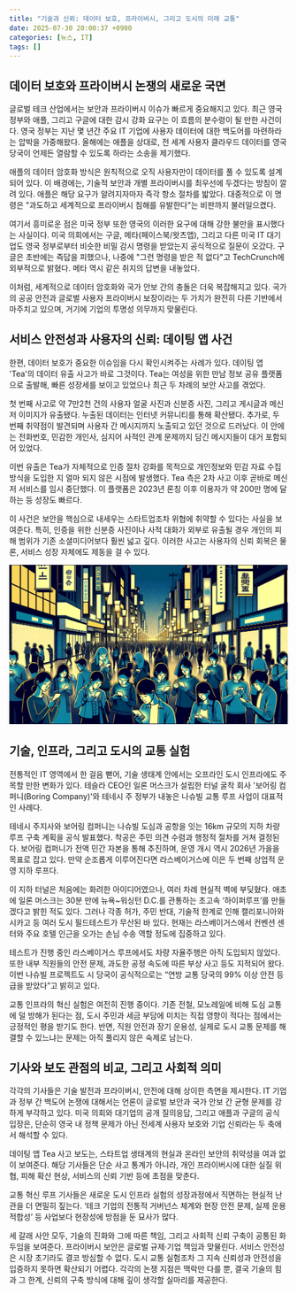 ```yaml
---
title: "기술과 신뢰: 데이터 보호, 프라이버시, 그리고 도시의 미래 교통"
date: 2025-07-30 20:00:37 +0900
categories: [뉴스, IT]
tags: []
---
```


## 데이터 보호와 프라이버시 논쟁의 새로운 국면

글로벌 테크 산업에서는 보안과 프라이버시 이슈가 빠르게 중요해지고 있다. 최근 영국 정부와 애플, 그리고 구글에 대한 감시 강화 요구는 이 흐름의 분수령이 될 만한 사건이다. 영국 정부는 지난 몇 년간 주요 IT 기업에 사용자 데이터에 대한 백도어를 마련하라는 압박을 가중해왔다. 올해에는 애플을 상대로, 전 세계 사용자 클라우드 데이터를 영국 당국이 언제든 열람할 수 있도록 하라는 소송을 제기했다.

애플의 데이터 암호화 방식은 원칙적으로 오직 사용자만이 데이터를 풀 수 있도록 설계되어 있다. 이 배경에는, 기술적 보안과 개별 프라이버시를 최우선에 두겠다는 방침이 깔려 있다. 애플은 해당 요구가 알려지자마자 즉각 항소 절차를 밟았다. 대중적으로 이 명령은 "과도하고 세계적으로 프라이버시 침해를 유발한다"는 비판까지 불러일으켰다.

여기서 흥미로운 점은 미국 정부 또한 영국의 이러한 요구에 대해 강한 불만을 표시했다는 사실이다. 미국 의회에서는 구글, 메타(페이스북/왓츠앱), 그리고 다른 미국 IT 대기업도 영국 정부로부터 비슷한 비밀 감시 명령을 받았는지 공식적으로 질문이 오갔다. 구글은 초반에는 즉답을 피했으나, 나중에 "그런 명령을 받은 적 없다"고 TechCrunch에 외부적으로 밝혔다. 메타 역시 같은 취지의 답변을 내놓았다.

이처럼, 세계적으로 데이터 암호화와 국가 안보 간의 충돌은 더욱 복잡해지고 있다. 국가의 공공 안전과 글로벌 사용자 프라이버시 보장이라는 두 가치가 완전히 다른 기반에서 마주치고 있으며, 거기에 기업의 투명성 의무까지 맞물린다.

## 서비스 안전성과 사용자의 신뢰: 데이팅 앱 사건

한편, 데이터 보호가 중요한 이슈임을 다시 확인시켜주는 사례가 있다. 데이팅 앱 'Tea'의 데이터 유출 사고가 바로 그것이다. Tea는 여성을 위한 만남 정보 공유 플랫폼으로 출발해, 빠른 성장세를 보이고 있었으나 최근 두 차례의 보안 사고를 겪었다.

첫 번째 사고로 약 7만2천 건의 사용자 얼굴 사진과 신분증 사진, 그리고 게시글과 메신저 이미지가 유출됐다. 누출된 데이터는 인터넷 커뮤니티를 통해 확산됐다. 추가로, 두 번째 취약점이 발견되며 사용자 간 메시지까지 노출되고 있던 것으로 드러났다. 이 안에는 전화번호, 민감한 개인사, 심지어 사적인 관계 문제까지 담긴 메시지들이 대거 포함되어 있었다.

이번 유출은 Tea가 자체적으로 인증 절차 강화를 목적으로 개인정보와 민감 자료 수집 방식을 도입한 지 얼마 되지 않은 시점에 발생했다. Tea 측은 2차 사고 이후 곧바로 메신저 서비스를 임시 중단했다. 이 플랫폼은 2023년 론칭 이후 이용자가 약 200만 명에 달하는 등 성장도 빠르다.

이 사건은 보안을 핵심으로 내세우는 스타트업조차 위협에 취약할 수 있다는 사실을 보여준다. 특히, 인증을 위한 신분증 사진이나 사적 대화가 외부로 유출될 경우 개인의 피해 범위가 기존 소셜미디어보다 훨씬 넓고 깊다. 이러한 사고는 사용자의 신뢰 회복은 물론, 서비스 성장 자체에도 제동을 걸 수 있다.

![밤거리 한 가운데 스마트폰을 들고 메시지를 확인하는 여러 사람들](assets/img/2025-07-30-d1ae4e24-aa3d-46af-b98f-592d5afc5e89/1753873312534.png)

## 기술, 인프라, 그리고 도시의 교통 실험

전통적인 IT 영역에서 한 걸음 뻗어, 기술 생태계 안에서는 오프라인 도시 인프라에도 주목할 만한 변화가 있다. 테슬라 CEO인 일론 머스크가 설립한 터널 굴착 회사 '보어링 컴퍼니(Boring Company)'와 테네시 주 정부가 내놓은 나슈빌 교통 루프 사업이 대표적인 사례다.

테네시 주지사와 보어링 컴퍼니는 나슈빌 도심과 공항을 잇는 16km 규모의 지하 차량 루프 구축 계획을 공식 발표했다. 착공은 주민 의견 수렴과 행정적 절차를 거쳐 결정된다. 보어링 컴퍼니가 전액 민간 자본을 통해 추진하며, 운영 개시 역시 2026년 가을을 목표로 잡고 있다. 만약 순조롭게 이루어진다면 라스베이거스에 이은 두 번째 상업적 운영 지하 루프다.

이 지하 터널은 처음에는 화려한 아이디어였으나, 여러 차례 현실적 벽에 부딪혔다. 애초에 일론 머스크는 30분 만에 뉴욕~워싱턴 D.C.를 관통하는 초고속 ‘하이퍼루프’를 만들겠다고 밝힌 적도 있다. 그러나 각종 허가, 주민 반대, 기술적 한계로 인해 캘리포니아와 시카고 등 여러 도시 필드테스트가 무산된 바 있다. 현재는 라스베이거스에서 컨벤션 센터와 주요 호텔 인근을 오가는 손님 수송 역할 정도에 집중하고 있다.

테스트가 진행 중인 라스베이거스 루프에서도 차량 자율주행은 아직 도입되지 않았다. 또한 내부 직원들의 안전 문제, 과도한 공정 속도에 따른 부상 사고 등도 지적되어 왔다. 이번 나슈빌 프로젝트도 시 당국이 공식적으로는 “연방 교통 당국의 99% 이상 안전 등급을 받았다”고 밝히고 있다.

교통 인프라의 혁신 실험은 여전히 진행 중이다. 기존 전철, 모노레일에 비해 도심 교통에 덜 방해가 된다는 점, 도시 주민과 세금 부담에 미치는 직접 영향이 적다는 점에서는 긍정적인 평을 받기도 한다. 반면, 직원 안전과 장기 운용성, 실제로 도시 교통 문제를 해결할 수 있느냐는 문제는 아직 풀리지 않은 숙제로 남는다.

## 기사와 보도 관점의 비교, 그리고 사회적 의미

각각의 기사들은 기술 발전과 프라이버시, 안전에 대해 상이한 측면을 제시한다. IT 기업과 정부 간 백도어 논쟁에 대해서는 언론이 글로벌 보안과 국가 안보 간 균형 문제를 강하게 부각하고 있다. 미국 의회와 대기업의 공개 질의응답, 그리고 애플과 구글의 공식 입장은, 단순히 영국 내 정책 문제가 아닌 전세계 사용자 보호와 기업 신뢰라는 두 축에서 해석할 수 있다.

데이팅 앱 Tea 사고 보도는, 스타트업 생태계의 현실과 온라인 보안의 취약성을 여과 없이 보여준다. 해당 기사들은 단순 사고 통계가 아니라, 개인 프라이버시에 대한 실질 위협, 피해 확산 현상, 서비스의 신뢰 기반 등에 초점을 맞춘다.

교통 혁신 루프 기사들은 새로운 도시 인프라 실험의 성장과정에서 직면하는 현실적 난관을 더 면밀히 짚는다. ‘테크 기업의 전통적 거버넌스 체계와 현장 안전 문제, 실제 운용 적합성’ 등 사업보다 현장성에 방점을 둔 묘사가 많다.

세 갈래 사안 모두, 기술의 진화와 그에 따른 책임, 그리고 사회적 신뢰 구축이 공통된 화두임을 보여준다. 프라이버시 보안은 글로벌 규제·기업 책임과 맞물린다. 서비스 안전성은 시장 초기라도 결코 방심할 수 없다. 도시 교통 실험조차 그 지속 신뢰성과 안전성을 입증하지 못하면 확산되기 어렵다. 각각의 논쟁 지점은 맥락만 다를 뿐, 결국 기술의 힘과 그 한계, 신뢰의 구축 방식에 대해 깊이 생각할 실마리를 제공한다.